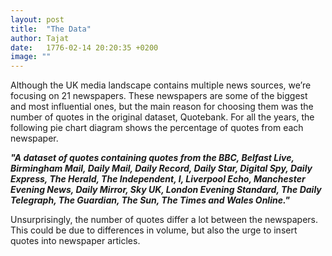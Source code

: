 ```yaml
---
layout: post
title:  "The Data"
author: Tajat
date:   1776-02-14 20:20:35 +0200
image: ""
---
```

Although the UK media landscape contains multiple news sources, we’re focusing on 21 newspapers.
 These newspapers are some of the biggest and most influential ones, but the main reason for choosing them was the number of quotes in the original dataset, Quotebank. For all the years, the following pie chart diagram shows the percentage of quotes from each newspaper. 
 
 ***"A dataset of quotes containing quotes from the BBC, Belfast Live, Birmingham Mail, Daily Mail, Daily Record, Daily Star, Digital Spy, Daily Express, The Herald, The Independent, I, Liverpool Echo, Manchester Evening News, Daily Mirror, Sky UK, London Evening Standard, The Daily Telegraph, The Guardian, The Sun, The Times and Wales Online."***
 
 Unsurprisingly, the number of quotes differ a lot between the newspapers. This could be due to differences in volume, but also the urge to insert quotes into newspaper articles.

<!--more-->